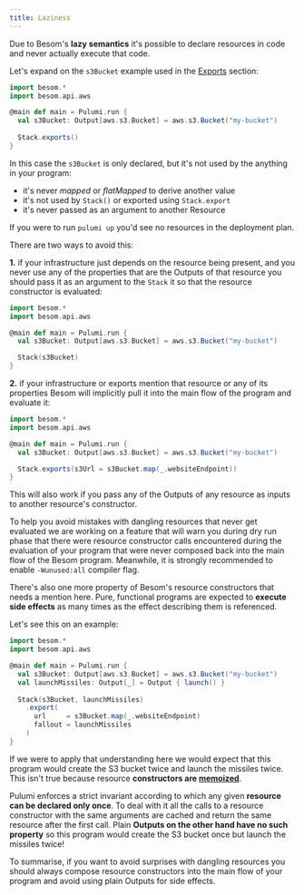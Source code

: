 ```yaml
---
title: Laziness
---
```



Due to Besom's **lazy semantics** it's possible to declare resources in code and never actually execute that code.

Let's expand on the `s3Bucket` example used in the [Exports](exports.md) section:

```scala
import besom.*
import besom.api.aws

@main def main = Pulumi.run {
  val s3Bucket: Output[aws.s3.Bucket] = aws.s3.Bucket("my-bucket")
  
  Stack.exports()
}
```
In this case the `s3Bucket` is only declared, but it's not used by the anything in your program:
* it's never _mapped_ or _flatMapped_ to derive another value
* it's not used by `Stack()` or exported using `Stack.export`
* it's never passed as an argument to another Resource

If you were to run `pulumi up` you'd see no resources in the deployment plan. 

There are two ways to avoid this:

**1.** if your infrastructure just depends on the resource being present, and you never use any of the properties that
are the Outputs of that resource you should pass it as an argument to the `Stack` it so that the resource constructor is evaluated:
```scala
import besom.*
import besom.api.aws

@main def main = Pulumi.run {
  val s3Bucket: Output[aws.s3.Bucket] = aws.s3.Bucket("my-bucket")

  Stack(s3Bucket) 
}
```
**2.** if your infrastructure or exports mention that resource or any of its properties Besom will implicitly pull 
it into the main flow of the program and evaluate it:
```scala
import besom.*
import besom.api.aws

@main def main = Pulumi.run {
  val s3Bucket: Output[aws.s3.Bucket] = aws.s3.Bucket("my-bucket")

  Stack.exports(s3Url = s3Bucket.map(_.websiteEndpoint))
}
```
This will also work if you pass any of the Outputs of any resource as inputs to another resource's constructor.

To help you avoid mistakes with dangling resources that never get evaluated we are working on a feature that will warn 
you during dry run phase that there were resource constructor calls encountered during the evaluation of your program 
that were never composed back into the main flow of the Besom program. 
Meanwhile, it is strongly recommended to enable `-Wunused:all` compiler flag.

There's also one more property of Besom's resource constructors that needs a mention here. Pure, functional programs are 
expected to **execute side effects** as many times as the effect describing them is referenced. 

Let's see this on an example:
```scala
import besom.*
import besom.api.aws

@main def main = Pulumi.run {
  val s3Bucket: Output[aws.s3.Bucket] = aws.s3.Bucket("my-bucket")
  val launchMissiles: Output[_] = Output { launch() }
  
  Stack(s3Bucket, launchMissiles)
    .export(
      url     = s3Bucket.map(_.websiteEndpoint)    
      fallout = launchMissiles
    )
}
```
If we were to apply that understanding here we would expect that this program would create the S3 bucket twice 
and launch the missiles twice. This isn't true because resource **constructors are [memoized](https://en.wikipedia.org/wiki/Memoization)**. 

Pulumi enforces a strict invariant according to which any given **resource can be declared only once**. 
To deal with it all the calls to a resource constructor with the same arguments are cached and return the same resource 
after the first call. Plain **Outputs on the other hand have no such property** so this program would create the S3 bucket 
once but launch the missiles twice!

To summarise, if you want to avoid surprises with dangling resources you should always compose 
resource constructors into the main flow of your program and avoid using plain Outputs for side effects.